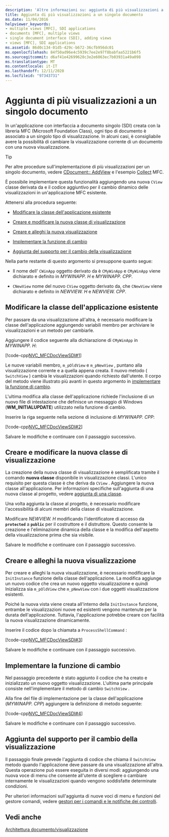 ```yaml
---
description: 'Altre informazioni su: aggiunta di più visualizzazioni a un singolo documento'
title: Aggiunta di più visualizzazioni a un singolo documento
ms.date: 11/04/2016
helpviewer_keywords:
- multiple views [MFC], SDI applications
- documents [MFC], multiple views
- single document interface (SDI), adding views
- views [MFC], SDI applications
ms.assetid: 86d0c134-01d5-429c-b672-36cfb956dc01
ms.openlocfilehash: 84f50ad96e4c5939c7ee2e97f8babfaa5221b6f5
ms.sourcegitcommit: d6af41e42699628c3e2e6063ec7b03931a49a098
ms.translationtype: MT
ms.contentlocale: it-IT
ms.lasthandoff: 12/11/2020
ms.locfileid: "97343731"
---
```

# <a name="adding-multiple-views-to-a-single-document"></a>Aggiunta di più visualizzazioni a un singolo documento

In un'applicazione con interfaccia a documento singolo (SDI) creata con la libreria MFC (Microsoft Foundation Class), ogni tipo di documento è associato a un singolo tipo di visualizzazione. In alcuni casi, è consigliabile avere la possibilità di cambiare la visualizzazione corrente di un documento con una nuova visualizzazione.

> [!TIP]
> Per altre procedure sull'implementazione di più visualizzazioni per un singolo documento, vedere [CDocument:: AddView](reference/cdocument-class.md#addview) e l'esempio [Collect](../overview/visual-cpp-samples.md) MFC.

È possibile implementare questa funzionalità aggiungendo una nuova `CView` classe derivata da e il codice aggiuntivo per il cambio dinamico delle visualizzazioni in un'applicazione MFC esistente.

Attenersi alla procedura seguente:

- [Modificare la classe dell'applicazione esistente](#vcconmodifyexistingapplicationa1)

- [Creare e modificare la nuova classe di visualizzazione](#vcconnewviewclassa2)

- [Creare e alleghi la nuova visualizzazione](#vcconattachnewviewa3)

- [Implementare la funzione di cambio](#vcconswitchingfunctiona4)

- [Aggiunta del supporto per il cambio della visualizzazione](#vcconswitchingtheviewa5)

Nella parte restante di questo argomento si presuppone quanto segue:

- Il nome dell' `CWinApp` oggetto derivato da è `CMyWinApp` e `CMyWinApp` viene dichiarato e definito in *MYWINAPP. H* e *MYWINAPP. CPP*.

- `CNewView` nome del nuovo `CView` oggetto derivato da, che `CNewView` viene dichiarato e definito in *NEWVIEW. H* e *NEWVIEW. CPP*.

## <a name="modify-the-existing-application-class"></a><a name="vcconmodifyexistingapplicationa1"></a> Modificare la classe dell'applicazione esistente

Per passare da una visualizzazione all'altra, è necessario modificare la classe dell'applicazione aggiungendo variabili membro per archiviare le visualizzazioni e un metodo per cambiarle.

Aggiungere il codice seguente alla dichiarazione di `CMyWinApp` in *MYWINAPP. H*:

[!code-cpp[NVC_MFCDocViewSDI#1](codesnippet/cpp/adding-multiple-views-to-a-single-document_1.h)]

Le nuove variabili membro, `m_pOldView` e `m_pNewView` , puntano alla visualizzazione corrente e a quella appena creata. Il nuovo metodo ( `SwitchView` ) cambia le visualizzazioni quando richiesto dall'utente. Il corpo del metodo viene illustrato più avanti in questo argomento in [implementare la funzione di cambio](#vcconswitchingfunctiona4).

L'ultima modifica alla classe dell'applicazione richiede l'inclusione di un nuovo file di intestazione che definisce un messaggio di Windows (**WM_INITIALUPDATE**) utilizzato nella funzione di cambio.

Inserire la riga seguente nella sezione di inclusione di *MYWINAPP. CPP*:

[!code-cpp[NVC_MFCDocViewSDI#2](codesnippet/cpp/adding-multiple-views-to-a-single-document_2.cpp)]

Salvare le modifiche e continuare con il passaggio successivo.

## <a name="create-and-modify-the-new-view-class"></a><a name="vcconnewviewclassa2"></a> Creare e modificare la nuova classe di visualizzazione

La creazione della nuova classe di visualizzazione è semplificata tramite il comando **nuova classe** disponibile in visualizzazione classi. L'unico requisito per questa classe è che deriva da `CView` . Aggiungere la nuova classe all'applicazione. Per informazioni specifiche sull'aggiunta di una nuova classe al progetto, vedere [aggiunta di una classe](../ide/adding-a-class-visual-cpp.md).

Una volta aggiunta la classe al progetto, è necessario modificare l'accessibilità di alcuni membri della classe di visualizzazione.

Modificare *NEWVIEW. H* modificando l'identificatore di accesso da **`protected`** a **`public`** per il costruttore e il distruttore. Questo consente la creazione e l'eliminazione dinamica della classe e la modifica dell'aspetto della visualizzazione prima che sia visibile.

Salvare le modifiche e continuare con il passaggio successivo.

## <a name="create-and-attach-the-new-view"></a><a name="vcconattachnewviewa3"></a> Creare e alleghi la nuova visualizzazione

Per creare e alleghi la nuova visualizzazione, è necessario modificare la `InitInstance` funzione della classe dell'applicazione. La modifica aggiunge un nuovo codice che crea un nuovo oggetto visualizzazione e quindi Inizializza sia `m_pOldView` che `m_pNewView` con i due oggetti visualizzazione esistenti.

Poiché la nuova vista viene creata all'interno della `InitInstance` funzione, entrambe le visualizzazioni nuove ed esistenti vengono mantenute per la durata dell'applicazione. Tuttavia, l'applicazione potrebbe creare con facilità la nuova visualizzazione dinamicamente.

Inserire il codice dopo la chiamata a `ProcessShellCommand` :

[!code-cpp[NVC_MFCDocViewSDI#3](codesnippet/cpp/adding-multiple-views-to-a-single-document_3.cpp)]

Salvare le modifiche e continuare con il passaggio successivo.

## <a name="implement-the-switching-function"></a><a name="vcconswitchingfunctiona4"></a> Implementare la funzione di cambio

Nel passaggio precedente è stato aggiunto il codice che ha creato e inizializzato un nuovo oggetto visualizzazione. L'ultima parte principale consiste nell'implementare il metodo di cambio `SwitchView` .

Alla fine del file di implementazione per la classe dell'applicazione (*MYWINAPP. CPP*) aggiungere la definizione di metodo seguente:

[!code-cpp[NVC_MFCDocViewSDI#4](codesnippet/cpp/adding-multiple-views-to-a-single-document_4.cpp)]

Salvare le modifiche e continuare con il passaggio successivo.

## <a name="add-support-for-switching-the-view"></a><a name="vcconswitchingtheviewa5"></a> Aggiunta del supporto per il cambio della visualizzazione

Il passaggio finale prevede l'aggiunta di codice che chiama il `SwitchView` metodo quando l'applicazione deve passare da una visualizzazione all'altra. Questa operazione può essere eseguita in diversi modi: aggiungendo una nuova voce di menu che consente all'utente di scegliere o cambiare internamente le visualizzazioni quando vengono soddisfatte determinate condizioni.

Per ulteriori informazioni sull'aggiunta di nuove voci di menu e funzioni del gestore comandi, vedere [gestori per i comandi e le notifiche dei controlli](handlers-for-commands-and-control-notifications.md).

## <a name="see-also"></a>Vedi anche

[Architettura documento/visualizzazione](document-view-architecture.md)
